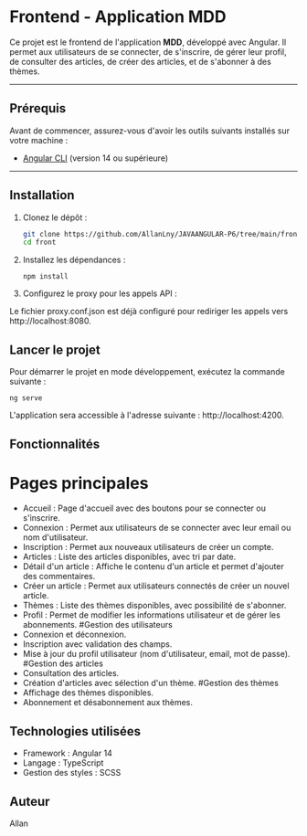# Frontend - Application MDD

Ce projet est le frontend de l'application **MDD**, développé avec Angular. Il permet aux utilisateurs de se connecter, de s'inscrire, de gérer leur profil, de consulter des articles, de créer des articles, et de s'abonner à des thèmes.

---

## **Prérequis**

Avant de commencer, assurez-vous d'avoir les outils suivants installés sur votre machine :

- [Angular CLI](https://angular.io/cli) (version 14 ou supérieure)

---

## **Installation**

1. Clonez le dépôt :

   ```bash
   git clone https://github.com/AllanLny/JAVAANGULAR-P6/tree/main/front
   cd front
   ```

2. Installez les dépendances :

    ```
    npm install
     ```

3. Configurez le proxy pour les appels API :

Le fichier proxy.conf.json est déjà configuré pour rediriger les appels vers http://localhost:8080.

## **Lancer le projet**

Pour démarrer le projet en mode développement, exécutez la commande suivante :

``` 
ng serve 
```

L'application sera accessible à l'adresse suivante : http://localhost:4200.

## **Fonctionnalités**

# Pages principales
- Accueil : Page d'accueil avec des boutons pour se connecter ou s'inscrire.
- Connexion : Permet aux utilisateurs de se connecter avec leur email ou nom d'utilisateur.
- Inscription : Permet aux nouveaux utilisateurs de créer un compte.
- Articles : Liste des articles disponibles, avec tri par date.
- Détail d'un article : Affiche le contenu d'un article et permet d'ajouter des commentaires.
- Créer un article : Permet aux utilisateurs connectés de créer un nouvel article.
- Thèmes : Liste des thèmes disponibles, avec possibilité de s'abonner.
- Profil : Permet de modifier les informations utilisateur et de gérer les abonnements.
#Gestion des utilisateurs
- Connexion et déconnexion.
- Inscription avec validation des champs.
- Mise à jour du profil utilisateur (nom d'utilisateur, email, mot de passe).
#Gestion des articles
- Consultation des articles.
- Création d'articles avec sélection d'un thème.
#Gestion des thèmes
- Affichage des thèmes disponibles.
- Abonnement et désabonnement aux thèmes.

## **Technologies utilisées**

- Framework : Angular 14
- Langage : TypeScript
- Gestion des styles : SCSS

## **Auteur**

Allan 